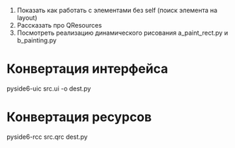 1. Показать как работать с элементами без self (поиск элемента на layout)
2. Рассказать про QResources
3. Посмотреть реализацию динамического рисования a_paint_rect.py и b_painting.py

# Конвертация интерфейса
pyside6-uic src.ui -o dest.py

# Конвертация ресурсов
pyside6-rcc src.qrc dest.py